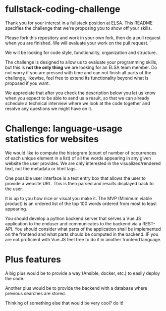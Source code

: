# fullstack-coding-challenge

Thank you for your interest in a fullstack position at ELSA. This README specifies the challenge that we're proposing you to show off your skills.

Please fork this repository and work in your own fork, then do a pull request when you are finished. We will evaluate your work on the pull request. ´

We will be looking for code style, functionality, organization and structure.

The challenge is designed to allow us to evaluate your programming skills, but this is **not the only thing** we are looking for an ELSA team member. Do not worry if you are pressed with time and can not finish all parts of the challenge, likewise, feel free to extend its functionality beyond what is proposed if you want.

We appreciate that after you check the description below you let us know when you expect to be able to send us a result, so that we can already schedule a technical interview where we look at the code together and resolve any questions we might have on it.

# Challenge: language-usage statistics for websites

We would like to compute the histogram (count of number of occurrences of each unique element in a list) of all the words appearing in any given website the user provides. We are only interested in the visualized/rendered text, not the metadata or html tags.

One possible user interface is a text entry box that allows the user to provide a website URL. This is then parsed and results displayed back to the user.

It is up to you how nice or visual you make it. The MVP (Minimum viable product) is an ordered list of the top 100 words ordered from most to least appearing.

You should develop a python backend server that serves a Vue.JS application to the enduser and communicates to the backend via a REST-API.
You should consider what parts of the application shall be implemented on the frontend and what parts should be computed in the backend. IF you are not proficient with Vue.JS feel free to do it in another frontend language.

# Plus features

A big plus would be to provide a way (Ansible, docker, etc.) to easily deploy the code.

Another plus would be to provide the backend with a database where previous searches are stored.

Thinking of something else that would be very cool? do it!
